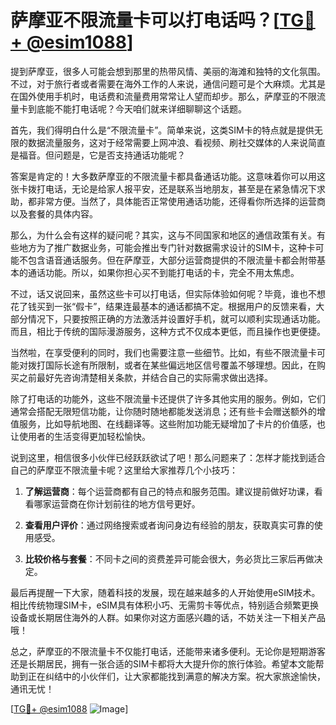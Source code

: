# 萨摩亚不限流量卡可以打电话吗？[[TG💪+ @esim1088](https://t.me/s/esim1088)]

提到萨摩亚，很多人可能会想到那里的热带风情、美丽的海滩和独特的文化氛围。不过，对于旅行者或者需要在海外工作的人来说，通信问题可是个大麻烦。尤其是在国外使用手机时，电话费和流量费用常常让人望而却步。那么，萨摩亚的不限流量卡到底能不能打电话呢？今天咱们就来详细聊聊这个话题。

首先，我们得明白什么是“不限流量卡”。简单来说，这类SIM卡的特点就是提供无限的数据流量服务，这对于经常需要上网冲浪、看视频、刷社交媒体的人来说简直是福音。但问题是，它是否支持通话功能呢？

答案是肯定的！大多数萨摩亚的不限流量卡都具备通话功能。这意味着你可以用这张卡拨打电话，无论是给家人报平安，还是联系当地朋友，甚至是在紧急情况下求助，都非常方便。当然了，具体能否正常使用通话功能，还得看你所选择的运营商以及套餐的具体内容。

那么，为什么会有这样的疑问呢？其实，这与不同国家和地区的通信政策有关。有些地方为了推广数据业务，可能会推出专门针对数据需求设计的SIM卡，这种卡可能不包含语音通话服务。但在萨摩亚，大部分运营商提供的不限流量卡都会附带基本的通话功能。所以，如果你担心买不到能打电话的卡，完全不用太焦虑。

不过，话又说回来，虽然这些卡可以打电话，但实际体验如何呢？毕竟，谁也不想花了钱买到一张“假卡”，结果连最基本的通话都搞不定。根据用户的反馈来看，大部分情况下，只要按照正确的方法激活并设置好手机，就可以顺利实现通话功能。而且，相比于传统的国际漫游服务，这种方式不仅成本更低，而且操作也更便捷。

当然啦，在享受便利的同时，我们也需要注意一些细节。比如，有些不限流量卡可能对拨打国际长途有所限制，或者在某些偏远地区信号覆盖不够理想。因此，在购买之前最好先咨询清楚相关条款，并结合自己的实际需求做出选择。

除了打电话的功能外，这些不限流量卡还提供了许多其他实用的服务。例如，它们通常会搭配无限短信功能，让你随时随地都能发送消息；还有些卡会赠送额外的增值服务，比如导航地图、在线翻译等。这些附加功能无疑增加了卡片的价值感，也让使用者的生活变得更加轻松愉快。

说到这里，相信很多小伙伴已经跃跃欲试了吧！那么问题来了：怎样才能找到适合自己的萨摩亚不限流量卡呢？这里给大家推荐几个小技巧：

1. **了解运营商**：每个运营商都有自己的特点和服务范围。建议提前做好功课，看看哪家运营商在你计划前往的地方信号更好。
   
2. **查看用户评价**：通过网络搜索或者询问身边有经验的朋友，获取真实可靠的使用感受。
   
3. **比较价格与套餐**：不同卡之间的资费差异可能会很大，务必货比三家后再做决定。

最后再提醒一下大家，随着科技的发展，现在越来越多的人开始使用eSIM技术。相比传统物理SIM卡，eSIM具有体积小巧、无需剪卡等优点，特别适合频繁更换设备或长期居住海外的人群。如果你对这方面感兴趣的话，不妨关注一下相关产品哦！

总之，萨摩亚的不限流量卡不仅能打电话，还能带来诸多便利。无论你是短期游客还是长期居民，拥有一张合适的SIM卡都将大大提升你的旅行体验。希望本文能帮助到正在纠结中的小伙伴们，让大家都能找到满意的解决方案。祝大家旅途愉快，通讯无忧！

[[TG💪+ @esim1088](https://t.me/s/esim1088) ![Image](https://i.postimg.cc/4NQfJmqS/Snipaste-2025-05-13-00-14-12.png)]